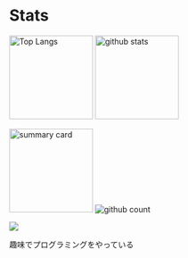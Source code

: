 # Stats
<p align="left"> 
  <img alt="Top Langs" height="150px" src="https://github-readme-stats.vercel.app/api/top-langs/?username=Koala-Mana&layout=compact&show_icons=true&theme=dark" />
  <img alt="github stats" height="150px" src="https://github-readme-stats.vercel.app/api?username=Koala-Mana&theme=tokyonight&show_icons=ture" />
</p>
<p align="left"> 
  <img alt="summary card" height="150px"src="http://github-profile-summary-cards.vercel.app/api/cards/profile-details?username=Koala-Mana&theme=2077" />
  <img alt="github count" src="https://komarev.com/ghpvc/?username=Koala-Mana&style=flat-square&color=green" />
</p>

![](https://komarev.com/ghpvc/?username=Koala-Mana&style=flat-square&color=green)

 趣味でプログラミングをやっている
